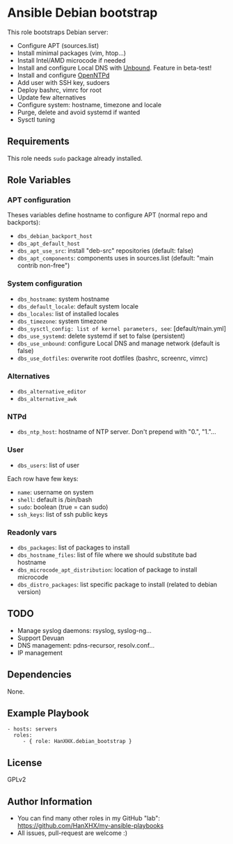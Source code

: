 Ansible Debian bootstrap
========================

This role bootstraps Debian server:

  - Configure APT (sources.list)
  - Install minimal packages (vim, htop...)
  - Install Intel/AMD microcode if needed
  - Install and configure Local DNS with [Unbound](https://www.unbound.net). Feature in beta-test!
  - Install and configure [OpenNTPd](http://www.openntpd.org/)
  - Add user with SSH key, sudoers
  - Deploy bashrc, vimrc for root
  - Update few alternatives
  - Configure system: hostname, timezone and locale
  - Purge, delete and avoid systemd if wanted
  - Sysctl tuning


Requirements
------------

This role needs `sudo` package already installed.

Role Variables
--------------

### APT configuration

Theses variables define hostname to configure APT (normal repo and backports):

  - `dbs_debian_backport_host`
  - `dbs_apt_default_host`
  - `dbs_apt_use_src`: install "deb-src" repositories (default: false)
  - `dbs_apt_components`: components uses in sources.list (default: "main contrib non-free")

### System configuration

  - `dbs_hostname`: system hostname
  - `dbs_default_locale`: default system locale
  - `dbs_locales`: list of installed locales
  - `dbs_timezone`: system timezone
  - `dbs_sysctl_config: list of kernel parameters, see`: [default/main.yml]
  - `dbs_use_systemd`: delete systemd if set to false (persistent)
  - `dbs_use_unbound`: configure Local DNS and manage network (default is false)
  - `dbs_use_dotfiles`: overwrite root dotfiles (bashrc, screenrc, vimrc)

### Alternatives

  - `dbs_alternative_editor`
  - `dbs_alternative_awk`

### NTPd

  - `dbs_ntp_host`: hostname of NTP server. Don't prepend with "0.", "1."...

### User

  - `dbs_users`: list of user

Each row have few keys:

  - `name`: username on system
  - `shell`: default is /bin/bash
  - `sudo`: boolean (true = can sudo)
  - `ssh_keys`: list of ssh public keys


### Readonly vars

  - `dbs_packages`: list of packages to install
  - `dbs_hostname_files`: list of file where we should substitute bad hostname
  - `dbs_microcode_apt_distribution`: location of package to install microcode
  - `dbs_distro_packages`: list specific package to install (related to debian version)

TODO
----

  - Manage syslog daemons: rsyslog, syslog-ng...
  - Support Devuan
  - DNS management: pdns-recursor, resolv.conf...
  - IP management

Dependencies
------------

None.

Example Playbook
----------------

    - hosts: servers
      roles:
         - { role: HanXHX.debian_bootstrap }

License
-------

GPLv2

Author Information
------------------

  - You can find many other roles in my GitHub "lab": https://github.com/HanXHX/my-ansible-playbooks
  - All issues, pull-request are welcome :)
